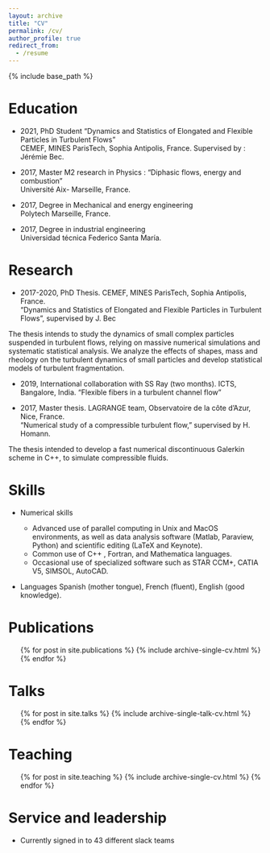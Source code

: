 ```yaml
---
layout: archive
title: "CV"
permalink: /cv/
author_profile: true
redirect_from:
  - /resume
---
```


{% include base_path %}

Education
======
* 2021, PhD Student
“Dynamics and Statistics of Elongated and Flexible Particles in Turbulent Flows”  <br />
CEMEF, MINES ParisTech, Sophia Antipolis, France. Supervised by : Jérémie Bec.

* 2017, Master M2 research in Physics : “Diphasic flows, energy and combustion”  <br />
Université Aix- Marseille, France.

* 2017, Degree in Mechanical and energy engineering  <br />
Polytech Marseille, France.

* 2017, Degree in industrial engineering  <br />
Universidad técnica Federico Santa María.

Research
======
* 2017-2020, PhD Thesis. CEMEF, MINES ParisTech, Sophia Antipolis, France.  <br />
“Dynamics and Statistics of Elongated and Flexible Particles in Turbulent Flows”, supervised by J. Bec  <br />

The thesis intends to study the dynamics of small complex particles suspended in turbulent flows, relying on massive numerical simulations and systematic statistical analysis. We analyze the effects of shapes, mass and rheology on the turbulent dynamics of small particles and develop statistical models of turbulent fragmentation.

* 2019, International collaboration with SS Ray (two months). ICTS, Bangalore, India. “Flexible fibers in a turbulent channel flow”

* 2017, Master thesis. LAGRANGE team, Observatoire de la côte d’Azur, Nice, France.  <br />
“Numerical study of a compressible turbulent flow,” supervised by H. Homann.  <br />

The thesis intended to develop a fast numerical discontinuous Galerkin scheme in C++, to simulate compressible fluids.

  
Skills
======
* Numerical skills
  * Advanced use of parallel computing in Unix and MacOS environments, as well as data analysis software (Matlab, Paraview, Python) and scientific editing (LaTeX and Keynote).
  * Common use of C++ , Fortran, and Mathematica languages.
  * Occasional use of specialized software such as STAR CCM+, CATIA V5, SIMSOL, AutoCAD.
 
* Languages
Spanish (mother tongue), French (fluent), English (good knowledge).

Publications
======
  <ul>{% for post in site.publications %}
    {% include archive-single-cv.html %}
  {% endfor %}</ul>
  
Talks
======
  <ul>{% for post in site.talks %}
    {% include archive-single-talk-cv.html %}
  {% endfor %}</ul>
  
Teaching
======
  <ul>{% for post in site.teaching %}
    {% include archive-single-cv.html %}
  {% endfor %}</ul>
  
Service and leadership
======
* Currently signed in to 43 different slack teams
